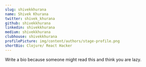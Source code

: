 ```yaml
---
slug: shivekkhurana
name: Shivek Khurana
twitter: shivek_khurana
github: shivekkhurana
linkedin: shivekkhurana
medium: shivekkhurana
clubhouse: shivekkhurana
profilePicture: img/content/authors/stage-profile.png
shortBio: Clojure/ React Hacker
---
```

Write a bio because someone might read this and think you are lazy.